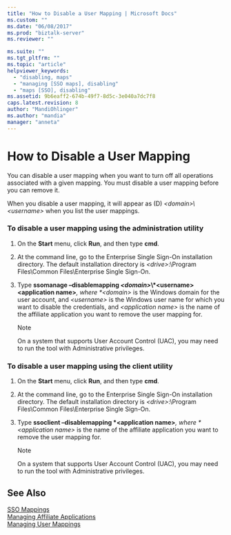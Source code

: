 ```yaml
---
title: "How to Disable a User Mapping | Microsoft Docs"
ms.custom: ""
ms.date: "06/08/2017"
ms.prod: "biztalk-server"
ms.reviewer: ""

ms.suite: ""
ms.tgt_pltfrm: ""
ms.topic: "article"
helpviewer_keywords: 
  - "disabling, maps"
  - "managing [SSO maps], disabling"
  - "maps [SSO], disabling"
ms.assetid: 9b6eaff2-674b-49f7-8d5c-3e040a7dc7f8
caps.latest.revision: 8
author: "MandiOhlinger"
ms.author: "mandia"
manager: "anneta"
---
```

# How to Disable a User Mapping
You can disable a user mapping when you want to turn off all operations associated with a given mapping. You must disable a user mapping before you can remove it.  
  
 When you disable a user mapping, it will appear as (D) *\<domain\>\\<username\>* when you list the user mappings.  
  
### To disable a user mapping using the administration utility  
  
1. On the **Start** menu, click **Run**, and then type **cmd**.  
  
2. At the command line, go to the Enterprise Single Sign-On installation directory. The default installation directory is *\<drive\>*:\Program Files\Common Files\Enterprise Single Sign-On.  
  
3. Type <strong>ssomanage –disablemapping <em>\<domain\></em>\\*\<username\> \<application name\></strong><em>, where *\<domain\></em> is the Windows domain for the user account, and <em>\<username\></em> is the Windows user name for which you want to disable the credentials, and <em>\<application name\></em> is the name of the affiliate application you want to remove the user mapping for.  
  
   > [!NOTE]
   >  On a system that supports User Account Control (UAC), you may need to run the tool with Administrative privileges.  
  
### To disable a user mapping using the client utility  
  
1. On the **Start** menu, click **Run**, and then type **cmd**.  
  
2. At the command line, go to the Enterprise Single Sign-On installation directory. The default installation directory is *\<drive\>*:\Program Files\Common Files\Enterprise Single Sign-On.  
  
3. Type <strong>ssoclient –disablemapping *\<application name\></strong><em>, where *\<application name\></em> is the name of the affiliate application you want to remove the user mapping for.  
  
   > [!NOTE]
   >  On a system that supports User Account Control (UAC), you may need to run the tool with Administrative privileges.  
  
## See Also  
 [SSO Mappings](../core/sso-mappings.md)   
 [Managing Affiliate Applications](../core/managing-affiliate-applications.md)   
 [Managing User Mappings](../core/managing-user-mappings.md)